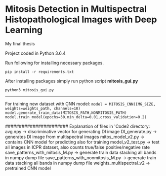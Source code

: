 # Mitosis Detection in Multispectral Histopathological Images with Deep Learning
My final thesis



Project coded in Python 3.6.4

Run following for installing necessary packages.

`pip install -r requirements.txt`

After installing packages simply run python script __mitosis_gui.py__

`python3 mitosis_gui.py`

_____________________________________________________________________

For training new dataset with CNN model:
`model = MITOSIS_CNN(IMG_SIZE, weights=weights_path, channels=10)
model.generate_train_data(MITOSIS_PATH,NONMITOSIS_PATH)
model.train_model(epochs=30,min_delta=0.01,cross_validation=0.2)`

#######################
Explanation of files in 'Code2 directory:
avg.npy   ->  discriminative vector for generating DI image
DI_generate.py    ->  generates DI image from multispectral images
mitos_model_v2.py    -> contains CNN model for predicting also for training
model_v2_test.py    -> test all images in ICPR dataset, also counts true/false positive/negative rate
save_patterns_with_mitosis_M.py    -> generate train data stacking all bands in numpy dump file
save_patterns_with_nonmitosis_M.py    -> generate train data stacking all bands in numpy dump file
weights_multispectral_v2    -> pretrained CNN model
